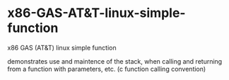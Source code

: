 # x86-GAS-AT&T-linux-simple-function
x86 GAS (AT&amp;T) linux simple function

demonstrates use and maintence of the stack, when calling and returning from a function with parameters, etc. (c function calling convention)
